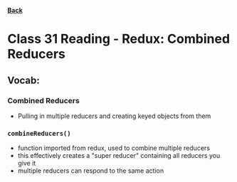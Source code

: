 **[Back](https://clayton-jones.github.io/reading-notes/)**

# Class 31 Reading - Redux: Combined Reducers 

## Vocab:

### Combined Reducers
* Pulling in multiple reducers and creating keyed objects from them

### `combineReducers()`
* function imported from redux, used to combine multiple reducers
* this effectively creates a "super reducer" containing all reducers you give it
* multiple reducers can respond to the same action